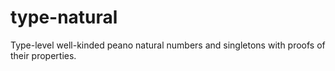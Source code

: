 type-natural
=============

Type-level well-kinded peano natural numbers and singletons with proofs of their properties.
